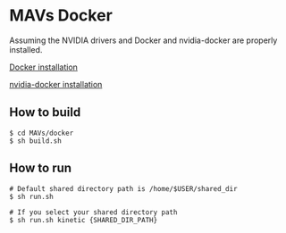 # MAVs Docker
Assuming the NVIDIA drivers and Docker and nvidia-docker are properly
installed.

[Docker installation](https://docs.docker.com/engine/installation/linux/docker-ce/ubuntu/)


[nvidia-docker installation](https://github.com/NVIDIA/nvidia-docker)

## How to build
```
$ cd MAVs/docker
$ sh build.sh
```

## How to run
```
# Default shared directory path is /home/$USER/shared_dir
$ sh run.sh

# If you select your shared directory path
$ sh run.sh kinetic {SHARED_DIR_PATH}
```

